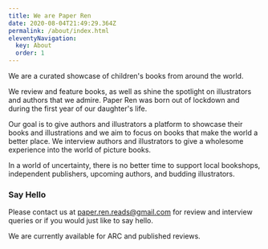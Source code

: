 ```yaml
---
title: We are Paper Ren
date: 2020-08-04T21:49:29.364Z
permalink: /about/index.html
eleventyNavigation:
  key: About
  order: 1
---
```

We are a curated showcase of children's books from around the world. 

We review and feature books, as well as shine the spotlight on illustrators and authors that we admire. Paper Ren was born out of lockdown and during the first year of our daughter's life. 

Our goal is to give authors and illustrators a platform to showcase their books and illustrations and we aim to focus on books that make the world a better place. We interview authors and illustrators to give a wholesome experience into the world of picture books. 

In a world of uncertainty, there is no better time to support local bookshops, independent publishers, upcoming authors, and budding illustrators.

### Say Hello

Please contact us at paper.ren.reads@gmail.com for review and interview queries or if you would just like to say hello. 

We are currently available for ARC and published reviews.